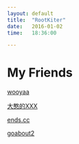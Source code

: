 ```yaml
---
layout: default
title:  "RootKiter"
date:   2016-01-02
time:   18:36:00

---
```



<h1> My Friends </h1>

[wooyaa](http://wooyaa.me)

[ 大憨的XXX ](http://kechuandai.net/)

[ ends.cc ](http://ends.cc)

[ goabout2 ](http://www.cnblogs.com/goabout2/)
